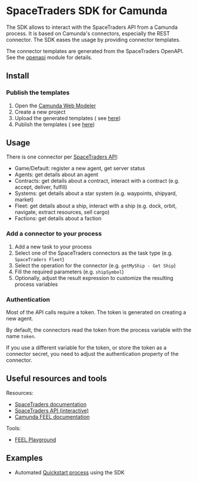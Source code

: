 # SpaceTraders SDK for Camunda

The SDK allows to interact with the SpaceTraders API from a Camunda process. It is based on Camunda's connectors,
especially the REST connector. The SDK eases the usage by providing connector templates.

The connector templates are generated from the SpaceTraders OpenAPI. See the [openapi](/openapi) module for details.

## Install

### Publish the templates

1. Open the [Camunda Web Modeler](https://modeler.cloud.camunda.io/)
2. Create a new project
3. Upload the generated templates (
   see [here](https://docs.camunda.io/docs/components/connectors/manage-connector-templates/#importing-existing-connector-templates))
4. Publish the templates (
   see [here](https://docs.camunda.io/docs/components/connectors/manage-connector-templates/#create-connector-templates))

## Usage

There is one connector
per [SpaceTraders API](https://spacetraders.stoplight.io/docs/spacetraders/11f2735b75b02-space-traders-api):

- Game/Default: register a new agent, get server status
- Agents: get details about an agent
- Contracts: get details about a contract, interact with a contract (e.g. accept, deliver, fulfill)
- Systems: get details about a star system (e.g. waypoints, shipyard, market)
- Fleet: get details about a ship, interact with a ship (e.g. dock, orbit, navigate, extract resources, sell cargo)
- Factions: get details about a faction

### Add a connector to your process

1. Add a new task to your process
2. Select one of the SpaceTraders connectors as the task type (e.g. `SpaceTraders Fleet`)
3. Select the operation for the connector (e.g. `getMyShip - Get Ship`)
4. Fill the required parameters (e.g. `shipSymbol`)
5. Optionally, adjust the result expression to customize the resulting process variables

### Authentication

Most of the API calls require a token. The token is generated on creating a new agent.

By default, the connectors read the token from the process variable with the name `token`.

If you use a different variable for the token, or store the token as a connector secret, you need to adjust the
authentication property of the connector.

## Useful resources and tools

Resources:

- [SpaceTraders documentation](https://docs.spacetraders.io/)
- [SpaceTraders API (interactive)](https://spacetraders.stoplight.io/docs/spacetraders)
- [Camunda FEEL documentation](https://docs.camunda.io/docs/components/modeler/feel/language-guide/feel-expressions-introduction/)

Tools:

- [FEEL Playground](https://camunda.github.io/feel-scala/docs/playground/)

## Examples

- Automated [Quickstart process](../examples/quickstart) using the SDK
